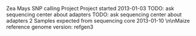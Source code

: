 Zea Mays SNP calling Project
Project started 2013-01-03
TODO: ask sequencing center about adapters
TODO: ask sequencing center about adapters 2
Samples expected from sequencing core 2013-01-10
\n\nMaize reference genome version: refgen3
